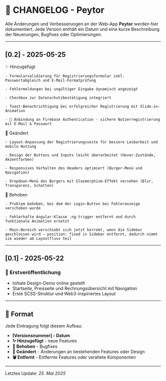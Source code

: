 # 📜 CHANGELOG - Peytor

Alle Änderungen und Verbesserungen an der Web-App **Peytor** werden hier dokumentiert. Jede Version enthält ein Datum und eine kurze Beschreibung der Neuerungen, Bugfixes oder Optimierungen.

---

## [0.2] - 2025-05-25
✨ Hinzugefügt

    - Formularvalidierung für Registrierungsformular inkl. Passwortabgleich und E-Mail-Formatprüfung

    - Fehlermeldungen bei ungültiger Eingabe dynamisch angezeigt

    - Checkbox zur Datenschutzbestätigung integriert

    - Toast-Benachrichtigung bei erfolgreicher Registrierung mit Slide-in-Animation

    - 🔐 Anbindung an Firebase Authentication - sichere Nutzerregistrierung mit E-Mail & Passwort

🎨 Geändert

    - Layout-Anpassung der Registrierungsseite für bessere Lesbarkeit und mobile Nutzung

    - Design der Buttons und Inputs leicht überarbeitet (Hover-Zustände, Akzentfarben)

    - Responsives Verhalten des Headers optimiert (Burger-Menü und Navigation)

    - Dropdown-Menü des Burgers mit Glasmorphism-Effekt versehen (Blur, Transparenz, Schatten)

🐛 Behoben

    - Problem behoben, bei dem der Login-Button bei Fehleranzeige verschoben wurde

    - Fehlerhafte Angular-Klasse .ng-trigger entfernt und durch funktionale Animation ersetzt

    - Main-Bereich verschiebt sich jetzt korrekt, wenn die Sidebar geschlossen wird – position: fixed in Sidebar entfernt, dadurch nimmt sie wieder am Layoutfluss teil

---

## [0.1] - 2025-05-22
### 🚀 Erstveröffentlichung
- Initiale Design-Demo online gestellt
- Startseite, Preisseite und Rechnungsübersicht mit Navigation
- Erste SCSS-Struktur und Web3-inspiriertes Layout

---

## 🔧 Format

Jede Eintragung folgt diesem Aufbau:
- **[Versionsnummer] - Datum**
- **✨ Hinzugefügt** - neue Features
- **🐛 Behoben** - Bugfixes
- **🎨 Geändert** - Änderungen an bestehenden Features oder Design
- **🗑️ Entfernt** - Entfernte Features oder veraltete Komponenten

---

Letztes Update: *25. Mai 2025*
